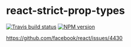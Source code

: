 # react-strict-prop-types

[![Travis build status](http://img.shields.io/travis/gajus/react-strict-prop-types/master.svg?style=flat)](https://travis-ci.org/gajus/react-strict-prop-types)
[![NPM version](http://img.shields.io/npm/v/react-strict-prop-types.svg?style=flat)](https://www.npmjs.org/package/react-strict-prop-types)

https://github.com/facebook/react/issues/4430

